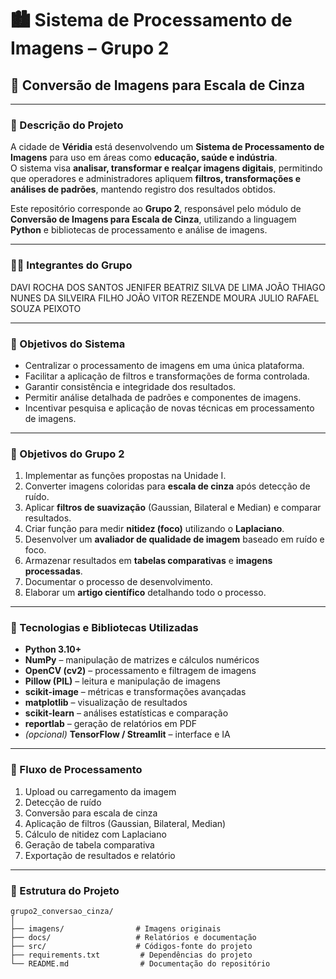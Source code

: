 # 🏙️ Sistema de Processamento de Imagens – Grupo 2  
## 🧩 Conversão de Imagens para Escala de Cinza  

---

### 📘 Descrição do Projeto
A cidade de **Véridia** está desenvolvendo um **Sistema de Processamento de Imagens** para uso em áreas como **educação, saúde e indústria**.  
O sistema visa **analisar, transformar e realçar imagens digitais**, permitindo que operadores e administradores apliquem **filtros, transformações e análises de padrões**, mantendo registro dos resultados obtidos.  

Este repositório corresponde ao **Grupo 2**, responsável pelo módulo de **Conversão de Imagens para Escala de Cinza**, utilizando a linguagem **Python** e bibliotecas de processamento e análise de imagens.  

---

### 👩‍💻 Integrantes do Grupo
DAVI ROCHA DOS SANTOS 
JENIFER BEATRIZ SILVA DE LIMA 
JOÃO THIAGO NUNES DA SILVEIRA FILHO JOÃO VITOR REZENDE MOURA 
JULIO RAFAEL SOUZA PEIXOTO 

---

### 🎯 Objetivos do Sistema
- Centralizar o processamento de imagens em uma única plataforma.  
- Facilitar a aplicação de filtros e transformações de forma controlada.  
- Garantir consistência e integridade dos resultados.  
- Permitir análise detalhada de padrões e componentes de imagens.  
- Incentivar pesquisa e aplicação de novas técnicas em processamento de imagens.  

---

### 🧱 Objetivos do Grupo 2
1. Implementar as funções propostas na Unidade I.  
2. Converter imagens coloridas para **escala de cinza** após detecção de ruído.  
3. Aplicar **filtros de suavização** (Gaussian, Bilateral e Median) e comparar resultados.  
4. Criar função para medir **nitidez (foco)** utilizando o **Laplaciano**.  
5. Desenvolver um **avaliador de qualidade de imagem** baseado em ruído e foco.  
6. Armazenar resultados em **tabelas comparativas** e **imagens processadas**.  
7. Documentar o processo de desenvolvimento.  
8. Elaborar um **artigo científico** detalhando todo o processo.  

---

### 🧰 Tecnologias e Bibliotecas Utilizadas
- **Python 3.10+**  
- **NumPy** – manipulação de matrizes e cálculos numéricos  
- **OpenCV (cv2)** – processamento e filtragem de imagens  
- **Pillow (PIL)** – leitura e manipulação de imagens  
- **scikit-image** – métricas e transformações avançadas  
- **matplotlib** – visualização de resultados  
- **scikit-learn** – análises estatísticas e comparação  
- **reportlab** – geração de relatórios em PDF  
- *(opcional)* **TensorFlow / Streamlit** – interface e IA  

---

### 🧪 Fluxo de Processamento
1. Upload ou carregamento da imagem
2. Detecção de ruído
3. Conversão para escala de cinza
4. Aplicação de filtros (Gaussian, Bilateral, Median)
5. Cálculo de nitidez com Laplaciano
6. Geração de tabela comparativa
7. Exportação de resultados e relatório

---

### 📁 Estrutura do Projeto
```plaintext
grupo2_conversao_cinza/
│
├── imagens/                # Imagens originais
├── docs/                   # Relatórios e documentação
├── src/                    # Códigos-fonte do projeto
├── requirements.txt         # Dependências do projeto
└── README.md                # Documentação do repositório




